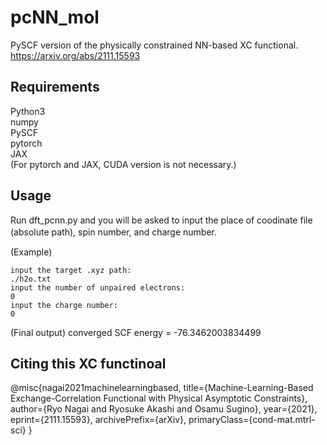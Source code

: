 # pcNN_mol
PySCF version of the physically constrained NN-based XC functional.
https://arxiv.org/abs/2111.15593

## Requirements
Python3  
numpy  
PySCF  
pytorch   
JAX  
(For pytorch and JAX, CUDA version is not necessary.)

## Usage
Run dft_pcnn.py and you will be asked to input the place of coodinate file (absolute path), spin number, and charge number.　　　　
　　　
   
(Example)
```
input the target .xyz path:
./h2o.txt
input the number of unpaired electrons:
0
input the charge number:
0
```
(Final output)
converged SCF energy = -76.3462003834499

## Citing this XC functinoal
@misc{nagai2021machinelearningbased,
      title={Machine-Learning-Based Exchange-Correlation Functional with Physical Asymptotic Constraints}, 
      author={Ryo Nagai and Ryosuke Akashi and Osamu Sugino},
      year={2021},
      eprint={2111.15593},
      archivePrefix={arXiv},
      primaryClass={cond-mat.mtrl-sci}
}
